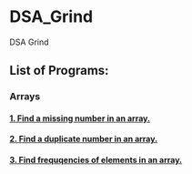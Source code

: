 # DSA_Grind
DSA Grind

## List of Programs:

### Arrays 

#### [1. Find a missing number in an array.](https://github.com/KotlinKing/DSA_Grind/blob/main/MissingNumberInArray.java)
#### [2. Find a duplicate number in an array.](https://github.com/KotlinKing/DSA_Grind/blob/main/FindDuplicatesInArray.java)
#### [3. Find frequqencies of elements in an array.](https://github.com/KotlinKing/DSA_Grind/blob/main/FindElementFrequencyInArray.java)
